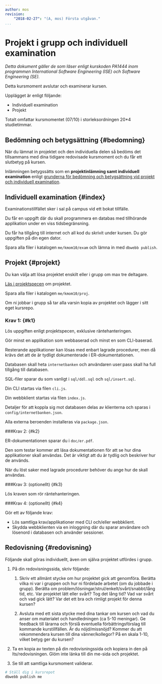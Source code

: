 ```yaml
---
author: mos
revision:
    "2018-02-27": "(A, mos) Första utgåvan."
...
```

Projekt i grupp och individuell examination
====================================

_Detta dokument gäller de som läser enligt kurskoden PA1444 inom programmen International Software Engineering (ISE) och Software Engineering (SE)._

Detta kursmoment avslutar och examinerar kursen.

Upplägget är enligt följande:

* Individuell examination
* Projekt

Totalt omfattar kursmomentet (07/10) i storleksordningen 20*4 studietimmar.



Bedömning och betygsättning {#bedomning}
--------------------------------------------------------------------

När du lämnat in projektet och den individuella delen så bedöms det tillsammans med dina tidigare redovisade kursmoment och du får ett slutbetyg på kursen.

Inlämningen betygssätts som en **projektinlämning samt individuell examination** enligt [grunderna för bedömning och betygsättning vid projekt och individuell examination](kurser/faq/bedomning-och-betygsattning-projekt-och-individuell).



Individuell examination {#index}
--------------------------------------------------------------------

Examinationstillfället sker i sal på campus vid ett bokat tillfälle.

Du får en uppgift där du skall programmera en databas med tillhörande applikation under en viss tidsbegränsning.

Du får ha tillgång till internet och all kod du skrivit under kursen. Du gör uppgiften på din egen dator.

Spara alla filer i katalogen `me/kmom10/exam` och lämna in med `dbwebb publish`.



Projekt {#projekt}
--------------------------------------------------------------------

Du kan välja att lösa projektet enskilt eller i grupp om max tre deltagare.

[Läs i projektspecen](./../projekt-internetbanken) om projektet.

Spara alla filer i katalogen `me/kmom10/proj`.

Om ni jobbar i grupp så tar alla varsin kopia av projektet och lägger i sitt eget kursrepo.



### Krav 1:  {#k1}

Lös uppgiften enligt projektspecen, exklusive räntehanteringen.

Gör minst en applikation som webbaserad och minst en som CLI-baserad.

Resterande applikationer kan lösas med enbart lagrade procedurer, men då krävs det att de är tydligt dokumenterade i ER-dokumentationen.

Databasen skall heta `internetbanken` och användaren user:pass skall ha full tillgång till databasen.

SQL-filer sparar du som vanligt i `sql/ddl.sql` och `sql/insert.sql`.

Din CLI startas via filen `cli.js`.

Din webbklient startas via filen `index.js`.

Detaljer för att koppla sig mot databasen delas av klienterna och sparas i `config/internetbanken.json`.

Alla externa beroenden installeras via `package.json`.



###Krav 2: {#k2}

ER-dokumentationen sparar du i `doc/er.pdf`.

Den som testar kommer att läsa dokumentationen för att se hur dina applikationer skall användas. Det är viktigt att du är tydlig och beskriver hur de används.

När du löst saker med lagrade procedurer behöver du ange hur de skall användas.



###Krav 3: (optionellt) {#k3}

Lös kraven som rör räntehanteringen.



###Krav 4: (optionellt) {#k4}

Gör ett av följande krav:

* Lös samtliga krav/applikationer med CLI och/eller webbklient.
* Skydda webbklienten via en inloggning där du sparar användare och lösenord i databasen och använder sessioner.

<!--
Exportera till Excelark
Login m session
Flash, felhantering med session.
-->



Redovisning {#redovisning}
--------------------------------------------------------------------

Följande skall göras individuellt, även om själva projektet utfördes i grupp.

1. På din redovisningssida, skriv följande:

    1. Skriv ett allmänt stycke om hur projektet gick att genomföra. Berätta vilka ni var i gruppen och hur ni fördelade arbetet (om du jobbade i grupp). Berätta om problem/lösningar/strul/enkelt/svårt/snabbt/lång tid, etc. Var projektet lätt eller svårt? Tog det lång tid? Vad var svårt och vad gick lätt? Var det ett bra och rimligt projekt för denna kursen?

    1. Avsluta med ett sista stycke med dina tankar om kursen och vad du anser om materialet och handledningen (ca 5-10 meningar). Ge feedback till lärarna och förslå eventuella förbättringsförslag till kommande kurstillfällen. Är du nöjd/missnöjd? Kommer du att rekommendera kursen till dina vänner/kollegor? På en skala 1-10, vilket betyg ger du kursen?

1. Ta en kopia av texten på din redovisningssida och kopiera in den på Its/redovisningen. Glöm inte länka till din me-sida och projektet. 

1. Se till att samtliga kursmoment validerar.

```bash
# Ställ dig i kursrepot
dbwebb publish me
```
